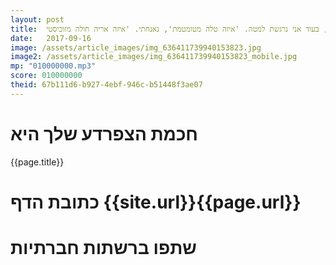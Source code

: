 ```yaml
---
layout: post
title:  וכך התאהב האריה בכבש. 'מלמל והפנה את עיניך, אני אסתיר את עיני, בעוד אני נרגשת למטה. 'איזה טלה מטומטמת', נאנחתי. 'איזה אריה חולה מזוכיסטי'
date:   2017-09-16
image: /assets/article_images/img_636411739940153823.jpg
image2: /assets/article_images/img_636411739940153823_mobile.jpg
mp: "010000000.mp3"
score: 010000000
theid: 67b111d6-b927-4ebf-946c-b51448f3ae07
---
```

# חכמת הצפרדע שלך היא
{{page.title}}

# כתובת הדף {{site.url}}{{page.url}}
# שתפו ברשתות חברתיות